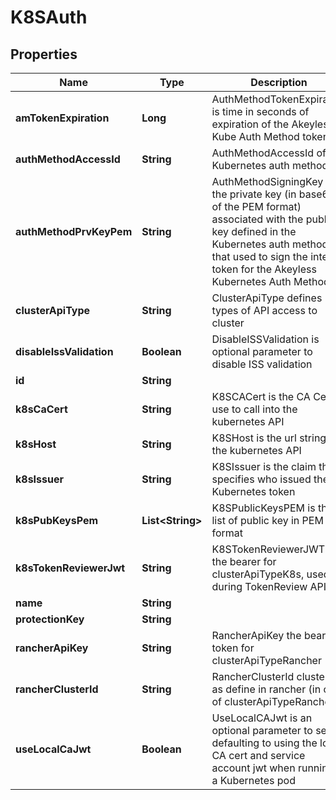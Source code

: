 

# K8SAuth

## Properties

Name | Type | Description | Notes
------------ | ------------- | ------------- | -------------
**amTokenExpiration** | **Long** | AuthMethodTokenExpiration is time in seconds of expiration of the Akeyless Kube Auth Method token |  [optional]
**authMethodAccessId** | **String** | AuthMethodAccessId of the Kubernetes auth method |  [optional]
**authMethodPrvKeyPem** | **String** | AuthMethodSigningKey is the private key (in base64 of the PEM format) associated with the public key defined in the Kubernetes auth method, that used to sign the internal token for the Akeyless Kubernetes Auth Method |  [optional]
**clusterApiType** | **String** | ClusterApiType defines types of API access to cluster |  [optional]
**disableIssValidation** | **Boolean** | DisableISSValidation is optional parameter to disable ISS validation |  [optional]
**id** | **String** |  |  [optional]
**k8sCaCert** | **String** | K8SCACert is the CA Cert to use to call into the kubernetes API |  [optional]
**k8sHost** | **String** | K8SHost is the url string for the kubernetes API |  [optional]
**k8sIssuer** | **String** | K8SIssuer is the claim that specifies who issued the Kubernetes token |  [optional]
**k8sPubKeysPem** | **List&lt;String&gt;** | K8SPublicKeysPEM is the list of public key in PEM format |  [optional]
**k8sTokenReviewerJwt** | **String** | K8STokenReviewerJWT is the bearer for clusterApiTypeK8s, used during TokenReview API call |  [optional]
**name** | **String** |  |  [optional]
**protectionKey** | **String** |  |  [optional]
**rancherApiKey** | **String** | RancherApiKey the bear token for clusterApiTypeRancher |  [optional]
**rancherClusterId** | **String** | RancherClusterId cluster id as define in rancher (in case of clusterApiTypeRancher) |  [optional]
**useLocalCaJwt** | **Boolean** | UseLocalCAJwt is an optional parameter to set defaulting to using the local CA cert and service account jwt when running in a Kubernetes pod |  [optional]



